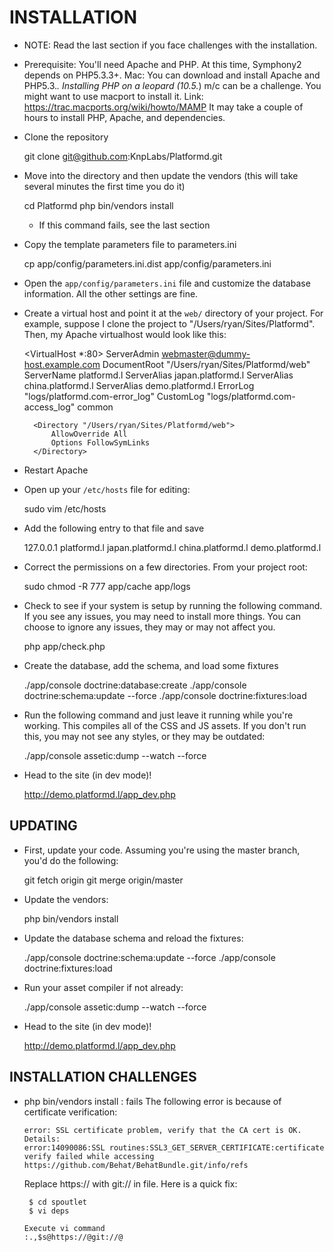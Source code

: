 INSTALLATION
============

* NOTE: Read the last section if you face challenges with the installation.


* Prerequisite: 
    You'll need Apache and PHP. At this time, Symphony2 depends on PHP5.3.3+. 
    Mac: You can download and install Apache and PHP5.3.*. Installing PHP on 
      a leopard (10.5.*) m/c can be a challenge.  You might want to use macport 
      to install it.
		Link: https://trac.macports.org/wiki/howto/MAMP
      It may take a couple of hours to install PHP, Apache, and dependencies.


* Clone the repository

    git clone git@github.com:KnpLabs/Platformd.git


* Move into the directory and then update the vendors (this will take several
    minutes the first time you do it)

    cd Platformd
    php bin/vendors install

    - If this command fails, see the last section


* Copy the template parameters file to parameters.ini

    cp app/config/parameters.ini.dist app/config/parameters.ini

* Open the `app/config/parameters.ini` file and customize the database
    information. All the other settings are fine.

* Create a virtual host and point it at the `web/` directory of your
    project. For example, suppose I clone the project to "/Users/ryan/Sites/Platformd".
    Then, my Apache virtualhost would look like this:

    <VirtualHost *:80>
        ServerAdmin webmaster@dummy-host.example.com
        DocumentRoot "/Users/ryan/Sites/Platformd/web"
        ServerName platformd.l
        ServerAlias japan.platformd.l
        ServerAlias china.platformd.l
        ServerAlias demo.platformd.l
        ErrorLog "logs/platformd.com-error_log"
        CustomLog "logs/platformd.com-access_log" common

        <Directory "/Users/ryan/Sites/Platformd/web">
            AllowOverride All
            Options FollowSymLinks
        </Directory>
    </VirtualHost>

* Restart Apache

* Open up your `/etc/hosts` file for editing:

    sudo vim /etc/hosts

* Add the following entry to that file and save

    127.0.0.1       platformd.l japan.platformd.l china.platformd.l demo.platformd.l

* Correct the permissions on a few directories. From your project root:

    sudo chmod -R 777 app/cache app/logs

* Check to see if your system is setup by running the following command.
    If you see any issues, you may need to install more things. You can
    choose to ignore any issues, they may or may not affect you.

    php app/check.php

* Create the database, add the schema, and load some fixtures

    ./app/console doctrine:database:create
    ./app/console doctrine:schema:update --force
    ./app/console doctrine:fixtures:load

* Run the following command and just leave it running while you're working.
    This compiles all of the CSS and JS assets. If you don't run this, you
    may not see any styles, or they may be outdated:

    ./app/console assetic:dump --watch --force

* Head to the site (in dev mode)!

   http://demo.platformd.l/app_dev.php

UPDATING
--------

* First, update your code. Assuming you're using the master branch, you'd
    do the following:

    git fetch origin
    git merge origin/master

* Update the vendors:

    php bin/vendors install

* Update the database schema and reload the fixtures:

    ./app/console doctrine:schema:update --force
    ./app/console doctrine:fixtures:load

* Run your asset compiler if not already:

    ./app/console assetic:dump --watch --force

* Head to the site (in dev mode)!

   http://demo.platformd.l/app_dev.php




INSTALLATION CHALLENGES
-----------------------

* php bin/vendors install : fails 
    The following error is because of certificate verification:

      error: SSL certificate problem, verify that the CA cert is OK. Details:
      error:14090086:SSL routines:SSL3_GET_SERVER_CERTIFICATE:certificate verify failed while accessing https://github.com/Behat/BehatBundle.git/info/refs

    Replace https:// with git:// in <deps> file. Here is a quick fix: 

       $ cd spoutlet
       $ vi deps

	  Execute vi command
	  :.,$s@https://@git://@


